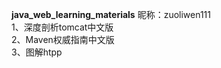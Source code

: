<b>java_web_learning_materials</b> 昵称：zuoliwen111 <br/>
1、深度剖析tomcat中文版 <br/>
2、Maven权威指南中文版 <br/>
3、图解htpp <br/>
